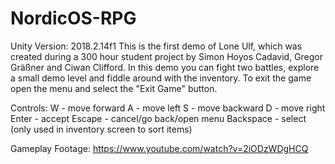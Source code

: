 # NordicOS-RPG
Unity Version: 2018.2.14f1 
This is the first demo of Lone Ulf, which was created during a 300 hour student project
by Simon Hoyos Cadavid, Gregor Gräßner and Ciwan Clifford. In this demo you can fight two battles,
explore a small demo level and fiddle around with the inventory. To exit the game open the menu and 
select the "Exit Game" button.


Controls: 
W - move forward
A - move left
S - move backward
D - move right
Enter - accept
Escape - cancel/go back/open menu
Backspace - select (only used in inventory screen to sort items)


Gameplay Footage:
https://www.youtube.com/watch?v=2iODzWDgHCQ
